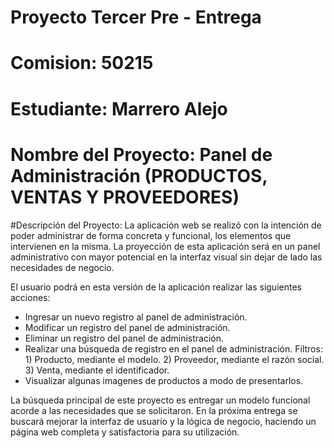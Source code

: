 # Proyecto Tercer Pre - Entrega 
# Comision: 50215
# Estudiante: Marrero Alejo

# Nombre del Proyecto: Panel de Administración (PRODUCTOS, VENTAS Y PROVEEDORES)

#Descripción del Proyecto:
La aplicación web se realizó con la intención de poder administrar de forma concreta y funcional, los elementos que intervienen en la misma.
La proyección de esta aplicación será en un panel administrativo con mayor potencial en la interfaz visual sin dejar de lado las necesidades de negocio.

El usuario podrá en esta versión de la aplicación realizar las siguientes acciones:
- Ingresar un nuevo registro al panel de administración.
- Modificar un registro del panel de administración.
- Eliminar un registro del panel de administración.
- Realizar una búsqueda de registro en el panel de administración.
  Filtros: 1) Producto, mediante el modelo.
           2) Proveedor, mediante el razón social.
           3) Venta, mediante el identificador.
- Visualizar algunas imagenes de productos a modo de presentarlos.


La búsqueda principal de este proyecto es entregar un modelo funcional acorde a las necesidades que se solicitaron.
En la próxima entrega se buscará mejorar la interfaz de usuario y la lógica de negocio, haciendo un página web completa y satisfactoria para su utilización.
